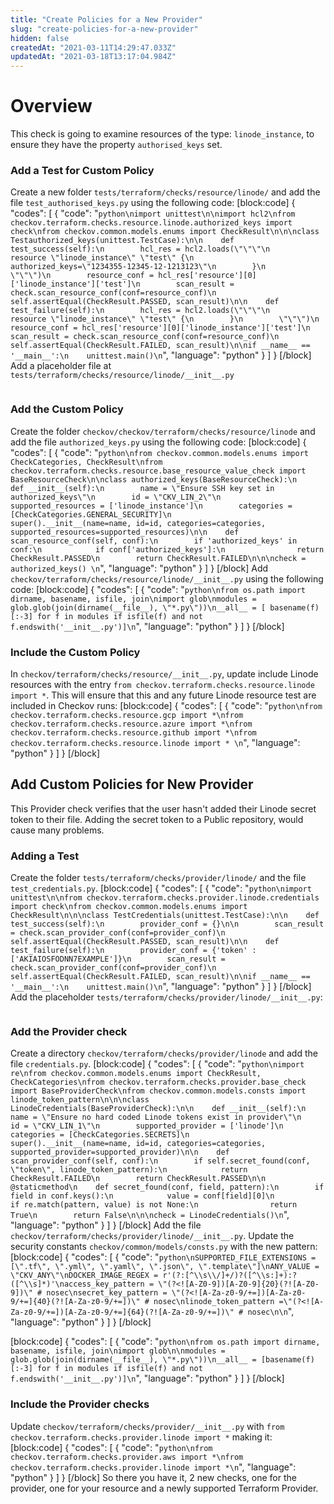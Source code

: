 ```yaml
---
title: "Create Policies for a New Provider"
slug: "create-policies-for-a-new-provider"
hidden: false
createdAt: "2021-03-11T14:29:47.033Z"
updatedAt: "2021-03-18T13:17:04.984Z"
---
```

# Overview
This check is going to examine resources of the type: `linode_instance`, to ensure they have the property `authorised_keys` set.

### Add a Test for Custom Policy
Create a new folder `tests/terraform/checks/resource/linode/` and add the file `test_authorised_keys.py` using the following code:
[block:code]
{
  "codes": [
    {
      "code": "```python\nimport unittest\n\nimport hcl2\nfrom checkov.terraform.checks.resource.linode.authorized_keys import check\nfrom checkov.common.models.enums import CheckResult\n\n\nclass Testauthorized_keys(unittest.TestCase):\n\n    def test_success(self):\n        hcl_res = hcl2.loads(\"\"\"\n        resource \"linode_instance\" \"test\" {\n        authorized_keys=\"1234355-12345-12-1213123\"\n        }\n        \"\"\")\n        resource_conf = hcl_res['resource'][0]['linode_instance']['test']\n        scan_result = check.scan_resource_conf(conf=resource_conf)\n        self.assertEqual(CheckResult.PASSED, scan_result)\n\n    def test_failure(self):\n        hcl_res = hcl2.loads(\"\"\"\n        resource \"linode_instance\" \"test\" {\n        }\n        \"\"\")\n        resource_conf = hcl_res['resource'][0]['linode_instance']['test']\n        scan_result = check.scan_resource_conf(conf=resource_conf)\n        self.assertEqual(CheckResult.FAILED, scan_result)\n\nif __name__ == '__main__':\n    unittest.main()\n```",
      "language": "python"
    }
  ]
}
[/block]
Add a placeholder file at `tests/terraform/checks/resource/linode/__init__.py`
```python

```

### Add the Custom Policy
Create the folder `checkov/checkov/terraform/checks/resource/linode` and add the file `authorized_keys.py` using the following code:
[block:code]
{
  "codes": [
    {
      "code": "```python\nfrom checkov.common.models.enums import CheckCategories, CheckResult\nfrom checkov.terraform.checks.resource.base_resource_value_check import BaseResourceCheck\n\nclass authorized_keys(BaseResourceCheck):\n    def __init__(self):\n        name = \"Ensure SSH key set in authorized_keys\"\n        id = \"CKV_LIN_2\"\n        supported_resources = ['linode_instance']\n        categories = [CheckCategories.GENERAL_SECURITY]\n        super().__init__(name=name, id=id, categories=categories, supported_resources=supported_resources)\n\n    def scan_resource_conf(self, conf):\n        if 'authorized_keys' in conf:\n            if conf['authorized_keys']:\n                return CheckResult.PASSED\n        return CheckResult.FAILED\n\n\ncheck = authorized_keys() \n```",
      "language": "python"
    }
  ]
}
[/block]
Add `checkov/terraform/checks/resource/linode/__init__.py` using the following code:
[block:code]
{
  "codes": [
    {
      "code": "```python\nfrom os.path import dirname, basename, isfile, join\nimport glob\nmodules = glob.glob(join(dirname(__file__), \"*.py\"))\n__all__ = [ basename(f)[:-3] for f in modules if isfile(f) and not f.endswith('__init__.py')]\n```",
      "language": "python"
    }
  ]
}
[/block]
### Include the Custom Policy
In `checkov/terraform/checks/resource/__init__.py`, update include Linode resources with the entry `from checkov.terraform.checks.resource.linode import *`.
This will ensure that this and any future Linode resource test are included in Checkov runs:
[block:code]
{
  "codes": [
    {
      "code": "```python\nfrom checkov.terraform.checks.resource.gcp import *\nfrom checkov.terraform.checks.resource.azure import *\nfrom checkov.terraform.checks.resource.github import *\nfrom checkov.terraform.checks.resource.linode import * \n```",
      "language": "python"
    }
  ]
}
[/block]
## Add Custom Policies for New Provider
This Provider check verifies that the user hasn't added their Linode secret token to their file. Adding the secret token to a Public repository, would cause many problems.

### Adding a Test
Create the folder `tests/terraform/checks/provider/linode/` and the file `test_credentials.py`.
[block:code]
{
  "codes": [
    {
      "code": "```python\nimport unittest\n\nfrom checkov.terraform.checks.provider.linode.credentials import check\nfrom checkov.common.models.enums import CheckResult\n\n\nclass TestCredentials(unittest.TestCase):\n\n    def test_success(self):\n        provider_conf = {}\n\n        scan_result = check.scan_provider_conf(conf=provider_conf)\n        self.assertEqual(CheckResult.PASSED, scan_result)\n\n    def test_failure(self):\n        provider_conf = {'token' :['AKIAIOSFODNN7EXAMPLE']}\n        scan_result = check.scan_provider_conf(conf=provider_conf)\n        self.assertEqual(CheckResult.FAILED, scan_result)\n\nif __name__ == '__main__':\n    unittest.main()\n```",
      "language": "python"
    }
  ]
}
[/block]
Add the placeholder `tests/terraform/checks/provider/linode/__init__.py`:
```python

```

### Add the Provider check
Create a directory `checkov/terraform/checks/provider/linode` and add the file `credentials.py`.
[block:code]
{
  "codes": [
    {
      "code": "```python\nimport re\nfrom checkov.common.models.enums import CheckResult, CheckCategories\nfrom checkov.terraform.checks.provider.base_check import BaseProviderCheck\nfrom checkov.common.models.consts import linode_token_pattern\n\n\nclass LinodeCredentials(BaseProviderCheck):\n\n    def __init__(self):\n        name = \"Ensure no hard coded Linode tokens exist in provider\"\n        id = \"CKV_LIN_1\"\n        supported_provider = ['linode']\n        categories = [CheckCategories.SECRETS]\n        super().__init__(name=name, id=id, categories=categories, supported_provider=supported_provider)\n\n    def scan_provider_conf(self, conf):\n        if self.secret_found(conf, \"token\", linode_token_pattern):\n            return CheckResult.FAILED\n        return CheckResult.PASSED\n\n    @staticmethod\n    def secret_found(conf, field, pattern):\n        if field in conf.keys():\n            value = conf[field][0]\n            if re.match(pattern, value) is not None:\n                return True\n        return False\n\n\ncheck = LinodeCredentials()\n```",
      "language": "python"
    }
  ]
}
[/block]
Add the file `checkov/terraform/checks/provider/linode/__init__.py`.
Update the security constants `checkov/common/models/consts.py` with the new pattern:
[block:code]
{
  "codes": [
    {
      "code": "```python\nSUPPORTED_FILE_EXTENSIONS = [\".tf\", \".yml\", \".yaml\", \".json\", \".template\"]\nANY_VALUE = \"CKV_ANY\"\nDOCKER_IMAGE_REGEX = r'(?:[^\\s\\/]+/)?([^\\s:]+):?([^\\s]*)'\naccess_key_pattern = \"(?<![A-Z0-9])[A-Z0-9]{20}(?![A-Z0-9])\" # nosec\nsecret_key_pattern = \"(?<![A-Za-z0-9/+=])[A-Za-z0-9/+=]{40}(?![A-Za-z0-9/+=])\" # nosec\nlinode_token_pattern =\"(?<![A-Za-z0-9/+=])[A-Za-z0-9/+=]{64}(?![A-Za-z0-9/+=])\" # nosec\n\n```",
      "language": "python"
    }
  ]
}
[/block]

[block:code]
{
  "codes": [
    {
      "code": "```python\nfrom os.path import dirname, basename, isfile, join\nimport glob\n\nmodules = glob.glob(join(dirname(__file__), \"*.py\"))\n__all__ = [basename(f)[:-3] for f in modules if isfile(f) and not f.endswith('__init__.py')]\n```",
      "language": "python"
    }
  ]
}
[/block]
### Include the Provider checks
Update `checkov/terraform/checks/provider/__init__.py` with `from checkov.terraform.checks.provider.linode import *` making it:
[block:code]
{
  "codes": [
    {
      "code": "```python\nfrom checkov.terraform.checks.provider.aws import *\nfrom checkov.terraform.checks.provider.linode import *\n```",
      "language": "python"
    }
  ]
}
[/block]
So there you have it, 2 new checks, one for the provider, one for your resource and a newly supported Terraform Provider.